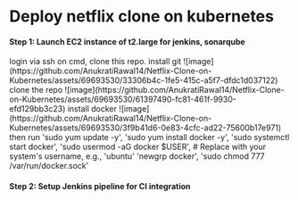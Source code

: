 # Deploy netflix clone on kubernetes
<h4> <b>Step 1: </b> Launch EC2 instance of t2.large for jenkins, sonarqube </h4>
login via ssh on cmd, clone this repo.
install git ![image](https://github.com/AnukratiRawal14/Netflix-Clone-on-Kubernetes/assets/69693530/33306b4c-1fe5-415c-a5f7-dfdc1d037122)
clone the repo ![image](https://github.com/AnukratiRawal14/Netflix-Clone-on-Kubernetes/assets/69693530/61397490-fc81-461f-9930-efd129bb3c23)
install docker ![image](https://github.com/AnukratiRawal14/Netflix-Clone-on-Kubernetes/assets/69693530/3f9b41d6-0e83-4cfc-ad22-75600b17e971)
then run 'sudo yum update -y',  'sudo yum install docker -y', 'sudo systemctl start docker', 'sudo usermod -aG docker $USER', # Replace with your system's username, e.g., 'ubuntu'
'newgrp docker',
'sudo chmod 777 /var/run/docker.sock'


<h4> <b>Step 2: </b> Setup Jenkins pipeline for CI integration </h4><br>

